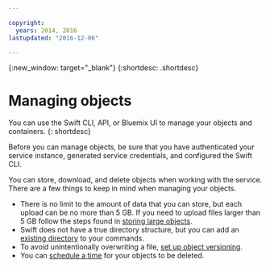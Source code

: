 ```yaml
---

copyright:
  years: 2014, 2016
lastupdated: "2016-12-06"

---
```

{:new_window: target="_blank"}
{:shortdesc: .shortdesc}

# Managing objects

You can use the Swift CLI, API, or Bluemix UI to manage your objects and containers.
{: shortdesc}

Before you can manage objects, be sure that you have authenticated your service instance, generated service credentials, and configured the Swift CLI.

You can store, download, and delete objects when working with the service. There are a few things to keep in mind when managing your objects.
  * There is no limit to the amount of data that you can store, but each upload can be no more than 5 GB. If you need to upload files larger than 5 GB follow the steps found in [storing large objects](/docs/services/ObjectStorage/os_large_files.html).
  * Swift does not have a true directory structure, but you can add an [existing directory](/docs/services/ObjectStorage/os_directories.html) to your commands.
  * To avoid unintentionally overwriting a file, [set up object versioning](/docs/services/ObjectStorage/os_versioning.html).
  * You can [schedule a time](/docs/services/ObjectStorage/os_deletion.html) for your objects to be deleted.
